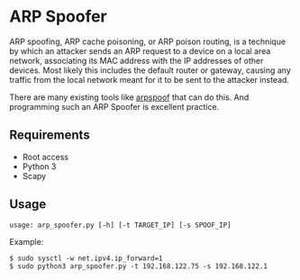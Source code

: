 # ARP Spoofer

ARP spoofing, ARP cache poisoning, or ARP poison routing, is a technique by which an attacker sends an ARP request to a device on a local area network, associating its MAC address with the IP addresses of other devices. 
Most likely this includes the default router or gateway, causing any traffic from the local network meant for it to be sent to the attacker instead.

There are many existing tools like [arpspoof](https://github.com/tymyrddin/nest-egg/blob/main/cheatsheets/ARP-spoof-cheat.md) that can do this. And programming such an ARP Spoofer is excellent practice.

## Requirements

* Root access
* Python 3
* Scapy

## Usage

```shell
usage: arp_spoofer.py [-h] [-t TARGET_IP] [-s SPOOF_IP]
```

Example:

```shell
$ sudo sysctl -w net.ipv4.ip_forward=1
$ sudo python3 arp_spoofer.py -t 192.168.122.75 -s 192.168.122.1
```